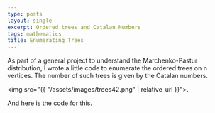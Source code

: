```yaml
---
type: posts
layout: single
excerpt: Ordered trees and Catalan Numbers
tags: mathematics
title: Enumerating Trees
---
```


As part of a general project to understand the Marchenko-Pastur distribution, I wrote a little code
to enumerate the ordered trees on n vertices.  The number of such trees is given by the Catalan numbers.

<img src="{{ "/assets/images/trees42.png" | relative_url }}">.

And here is the code for this.

<script src="https://github.uconn.edu/gist/jet08013/81105267e82f21fecf45aecf6c764504.js"></script>
